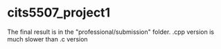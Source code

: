 # cits5507_project1

The final result is in the "professional/submission" folder.
.cpp version is much slower than .c version
